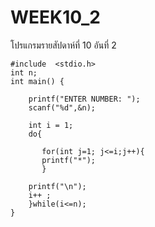 # WEEK10_2
โปรแกรมรายสัปดาห์ที่ 10 อันที่ 2

    #include  <stdio.h>
    int n;
    int main() {
	
    	printf("ENTER NUMBER: ");
    	scanf("%d",&n);
	
    	int i = 1;
    	do{
	   
    	   for(int j=1; j<=i;j++){
    	   printf("*");	
    	   }
	
    	printf("\n");
    	i++ ;
    	}while(i<=n);
    }

